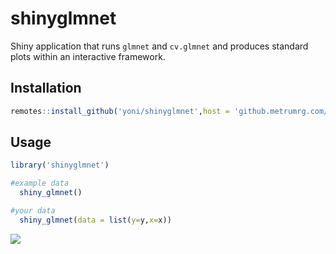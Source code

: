 # shinyglmnet

Shiny application that runs `glmnet` and `cv.glmnet` and produces standard plots within an interactive framework.

## Installation

```r
remotes::install_github('yoni/shinyglmnet',host = 'github.metrumrg.com/api/v3',auth_token = Sys.getenv('GHE_PAT'))
```

## Usage

```r
library('shinyglmnet')

#example data
  shiny_glmnet()

#your data
  shiny_glmnet(data = list(y=y,x=x))

```

![](https://github.com/yonicd/shinyglmnet/blob/master/misc/shinyglmnet.gif?raw=true)
